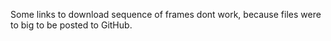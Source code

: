 Some links to download sequence of frames dont work, because files were to big to be posted to GitHub.
